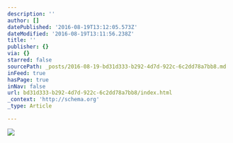 ```yaml
---
description: ''
author: []
datePublished: '2016-08-19T13:12:05.573Z'
dateModified: '2016-08-19T13:11:56.238Z'
title: ''
publisher: {}
via: {}
starred: false
sourcePath: _posts/2016-08-19-bd31d333-b292-4d7d-922c-6c2dd78a7bb8.md
inFeed: true
hasPage: true
inNav: false
url: bd31d333-b292-4d7d-922c-6c2dd78a7bb8/index.html
_context: 'http://schema.org'
_type: Article

---
```

![](https://the-grid-user-content.s3-us-west-2.amazonaws.com/4ce05701-18a5-444e-8f7b-0ada1b195ab2.jpg)